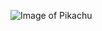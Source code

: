 ![Image of Pikachu](https://user-images.githubusercontent.com/43978741/89217808-70d08a00-d5ea-11ea-8664-a1cbb3b63b97.png)
